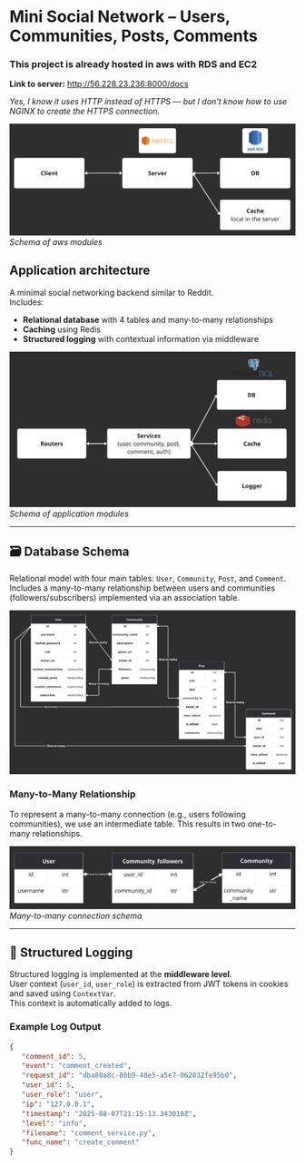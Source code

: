# Mini Social Network – Users, Communities, Posts, Comments

### This project is already hosted in aws with RDS and EC2

**Link to server:** http://56.228.23.236:8000/docs  

*Yes, I know it uses HTTP instead of HTTPS — but I don't know how to use NGINX to create the HTTPS connection.*

![AWS Schema](docs/aws_Example.png)
*Schema of aws modules*


## Application architecture

A minimal social networking backend similar to Reddit.  
Includes:

- **Relational database** with 4 tables and many-to-many relationships
- **Caching** using Redis
- **Structured logging** with contextual information via middleware


![Architecture Schema](docs/simple_arc_Example.png)  
*Schema of application modules*

---

## 🗃️ Database Schema

Relational model with four main tables: `User`, `Community`, `Post`, and `Comment`.  
Includes a many-to-many relationship between users and communities (followers/subscribers) implemented via an association table.

![Database Schema](docs/db_Example.png)

### Many-to-Many Relationship

To represent a many-to-many connection (e.g., users following communities), we use an intermediate table. This results in two one-to-many relationships.

![Many-to-Many Example](docs/one-2-many_Example.png)  
*Many-to-many connection schema*

---

## 📝 Structured Logging

Structured logging is implemented at the **middleware level**.  
User context (`user_id`, `user_role`) is extracted from JWT tokens in cookies and saved using `ContextVar`.  
This context is automatically added to logs.

### Example Log Output

```json
{
   "comment_id": 5,
   "event": "comment_created",
   "request_id": "dba80a8c-80b9-48e5-a5e7-062032fe95b0",
   "user_id": 5,
   "user_role": "user",
   "ip": "127.0.0.1",
   "timestamp": "2025-08-07T21:15:13.343010Z",
   "level": "info",
   "filename": "comment_service.py",
   "func_name": "create_comment"
}
